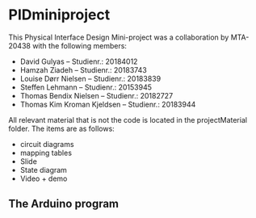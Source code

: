 # PIDminiproject

This Physical Interface Design Mini-project was a collaboration by MTA-20438 with the following members: 
- David Gulyas 				          – Studienr.: 20184012
- Hamzah Ziadeh			            – Studienr.: 20183743
- Louise Dørr Nielsen 			    – Studienr.: 20183839
- Steffen Lehmann			          – Studienr.: 20153945
- Thomas Bendix Nielsen 		    – Studienr.: 20182727
- Thomas Kim Kroman Kjeldsen    – Studienr.: 20183944


All relevant material that is not the code is located in the projectMaterial folder. The items are as follows: 
- circuit diagrams 
- mapping tables
- Slide
- State diagram
- Video + demo

The Arduino program
---------------
